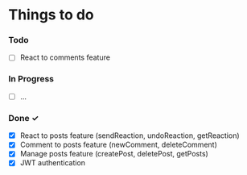 # Things to do

### Todo

-   [ ] React to comments feature

### In Progress

-   [ ] ...

### Done ✓

-   [x] React to posts feature (sendReaction, undoReaction, getReaction)
-   [x] Comment to posts feature (newComment, deleteComment)
-   [x] Manage posts feature (createPost, deletePost, getPosts)
-   [x] JWT authentication
